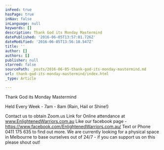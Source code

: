 ```yaml
---
inFeed: true
hasPage: true
inNav: false
inLanguage: null
keywords: []
description: Thank God its Monday Mastermind
datePublished: '2016-06-05T13:57:01.726Z'
dateModified: '2016-06-05T13:56:18.547Z'
title: ''
author: []
authors: []
publisher: null
starred: false
sourcePath: _posts/2016-06-05-thank-god-its-monday-mastermind.md
url: thank-god-its-monday-mastermind/index.html
_type: Article

---
```

Thank God its Monday Mastermind

Held Every Week - 7am - 8am (Rain, Hail or Shine!) 

Contact us to obtain Zoom.us Link for Online attendance at www.EnlightenedWarriors.com.au Like our facebook page - https://www.facebook.com/EnlightenedWarriors.com.au/ Text or Phone 0411 175 635 to find out more. We are currently looking for a physical space in Melbourne to base ourselves out of 24/7 - if you can support us on this please shout out!
